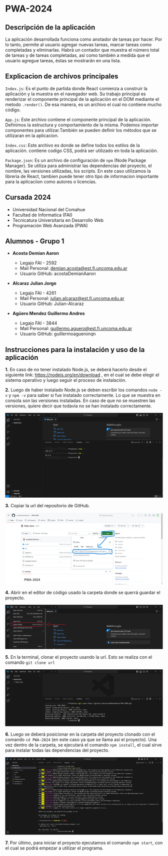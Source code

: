 # PWA-2024

## Descripción de la aplicación

La aplicación desarrollada funciona como anotador de tareas por hacer. Por lo tanto, permite al usuario agregar nuevas tareas, marcar tareas como completadas y eliminarlas.
Habrá un contador que muestra el número total de tareas y de tareas completadas, así como también a medida que el usuario agregue tareas, éstas se mostrarán en una lista.

## Explicacion de archivos principales
 
`Index.js`:
  Es el punto de partida donde React comienza a construir la aplicación y la muestra en el navegador web. Su trabajo principal es renderizar el componente principal de la aplicación en el DOM mediante el metodo `.render()`. De esa manera, es un archivo el cual no contiene mucho código. 

`App.js`:
  Este archivo contiene el componente principal de la aplicación. Definimos la estructura y comportamiento de la misma. Podemos importar componentes para utilizar.También se pueden definir los métodos que se utilizaran en la aplicacion.

`Index.css`:
  Este archivo es donde se define todos los estilos de la aplicación. contiene codigo CSS, podrá ser utilizado en toda la aplicación.

`Package.json`:
  Es un archivo de configuración de `npm` (Node Package Manager). Se utiliza para administrar las dependencias del proyecto, el nombre, las versiones utilizadas, los scripts. En este caso utilizamos la libreria de React, tambien puede tener otro tipo de informacion importante para la aplicaciion como autores o licencias.


## Cursada 2024

- Universidad Nacional del Comahue
- Facultad de Informatica (FAI)
- Tecnicatura Universitaria en Desarrollo Web
- Programación Web Avanzada (PWA)

## Alumnos - Grupo 1

- **Acosta Demian Aaron**

  - Legajo FAI - 2592
  - Mail Personal: demian.acosta@est.fi.uncoma.edu.ar
  - Usuario GitHub: acostaDemianAaron

- **Alcaraz Julian Jorge**

  - Legajo FAI - 4261
  - Mail Personal: julian.alcaraz@est.fi.uncoma.edu.ar
  - Usuario GitHub: Julian-Alcaraz

- **Agüero Mendez Guillermo Andres**

  - Legajo FAI - 3844
  - Mail Personal: guillermo.aguero@est.fi.uncoma.edu.ar
  - Usuario GitHub: guillermoagueronqn

## Instrucciones para la instalación y uso de la aplicación

 **1.** En caso de no tener instalado Node.js, se deberá hacerlo desde el siguiente link: https://nodejs.org/en/download , en el cual
se debe elegir el sistema operativo y luego seguir el proceso de instalación.

 **2.** Luego de haber instalado Node.js se deben escribir los comandos `node -v` y `npm -v` para saber si fue instalado correctamente. Lo que
se muestra en consola son las versiones instaladas. En caso de que no se muestren las versiones, quiere decir que todavía no se han
instalado correctamente.

![Paso 2](./img/paso2.png)

 **3.** Copiar la url del repositorio de GitHub.

![Paso 3](./img/paso3.png)

 **4.** Abrir en el editor de código usado la carpeta donde se querrá guardar el proyecto.

![Paso 4](./img/paso4.png)

 **5.** En la terminal, clonar el proyecto usando la url. Esto se realiza con el comando `git clone url`

![Paso 5](./img/paso5.png)

 **6.** Luego se deberá posicionar en la carpeta del proyecto clonado con el comando `cd PWA-2024` (en este caso ya que se llama así el proyecto). Una vez dentro de la carpeta, se ejecutará el comando `npm install`, el cual sirve para instalar todas las dependencias del proyecto.

![Paso 6](./img/paso6.png)

 **7.** Por último, para iniciar el proyecto ejecutamos el comando `npm start`, con el cual se podrá empezar a utilizar el programa.
